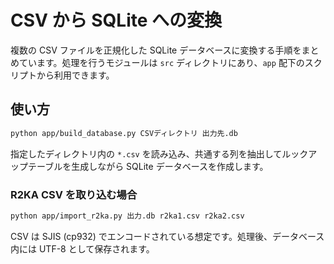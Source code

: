 # CSV から SQLite への変換

複数の CSV ファイルを正規化した SQLite データベースに変換する手順をまとめています。処理を行うモジュールは `src` ディレクトリにあり、`app` 配下のスクリプトから利用できます。

## 使い方

```bash
python app/build_database.py CSVディレクトリ 出力先.db
```

指定したディレクトリ内の `*.csv` を読み込み、共通する列を抽出してルックアップテーブルを生成しながら SQLite データベースを作成します。

### R2KA CSV を取り込む場合

```bash
python app/import_r2ka.py 出力.db r2ka1.csv r2ka2.csv
```

CSV は SJIS (cp932) でエンコードされている想定です。処理後、データベース内には UTF-8 として保存されます。
